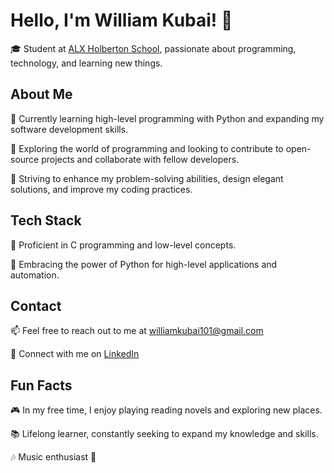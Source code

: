 
# Hello, I'm William Kubai! 👋

🎓 Student at [ALX Holberton School](https://www.alx.school/), passionate about programming, technology, and learning new things.

## About Me

🌱 Currently learning high-level programming with Python and expanding my software development skills.

🔭 Exploring the world of programming and looking to contribute to open-source projects and collaborate with fellow developers.

🎯 Striving to enhance my problem-solving abilities, design elegant solutions, and improve my coding practices.

## Tech Stack

🚀 Proficient in C programming and low-level concepts.

🐍 Embracing the power of Python for high-level applications and automation.

## Contact

📫 Feel free to reach out to me at williamkubai101@gmail.com

🔗 Connect with me on [LinkedIn](https://www.linkedin.com/in/william-kubai-86111a265/)

## Fun Facts

🎮 In my free time, I enjoy playing reading novels and exploring new places.

📚 Lifelong learner, constantly seeking to expand my knowledge and skills.

🎶 Music enthusiast 🎤


<!---
swervolee/swervolee is a ✨ special ✨ repository because its `README.md` (this file) appears on your GitHub profile.
You can click the Preview link to take a look at your changes.
--->
